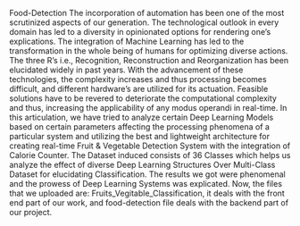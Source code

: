 Food-Detection
The incorporation of automation has been one of the most scrutinized aspects of our generation. The technological outlook in every domain has led to a diversity in opinionated options for rendering one’s explications. The integration of Machine Learning has led to the transformation in the whole being of humans for optimizing diverse actions. The three R’s i.e., Recognition, Reconstruction and Reorganization has been elucidated widely in past years. With the advancement of these technologies, the complexity increases and thus processing becomes difficult, and different hardware’s are utilized for its actuation. Feasible solutions have to be revered to deteriorate the computational complexity and thus, increasing the applicability of any modus operandi in real-time. In this articulation, we have tried to analyze certain Deep Learning Models based on certain parameters affecting the processing phenomena of a particular system and utilizing the best and lightweight architecture for creating real-time Fruit & Vegetable Detection System with the integration of Calorie Counter. The Dataset induced consists of 36 Classes which helps us analyze the effect of diverse Deep Learning Structures Over Multi-Class Dataset for elucidating Classification. The results we got were phenomenal and the prowess of Deep Learning Systems was explicated.
Now, the files that we uploaded are: Fruits_Vegitable_Classification, it deals with the front end part of our work, and food-detection file deals with the backend part of our project.
